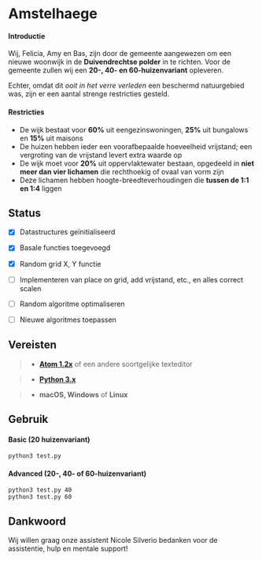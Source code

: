 # Amstelhaege
#### Introductie
Wij, Felicia, Amy en Bas, zijn door de gemeente aangewezen om een nieuwe woonwijk in de **Duivendrechtse polder** in te richten. Voor de gemeente zullen wij een **20-, 40- en 60-huizenvariant** opleveren.

Echter, omdat dit *ooit in het verre verleden* een beschermd natuurgebied was, zijn er een aantal strenge restricties gesteld.

#### Restricties
* De wijk bestaat voor **60%** uit eengezinswoningen, **25%** uit bungalows en **15%** uit maisons
* De huizen hebben ieder een voorafbepaalde hoeveelheid vrijstand; een vergroting van de vrijstand levert extra waarde op
* De wijk moet voor **20%** uit oppervlaktewater bestaan, opgedeeld in **niet meer dan vier lichamen** die rechthoekig of ovaal van vorm zijn
* Deze lichamen hebben hoogte-breedteverhoudingen die **tussen de 1:1 en 1:4** liggen


## Status
- [x] Datastructures geïnitialiseerd
- [x] Basale functies toegevoegd
- [x] Random grid X, Y functie
- [ ] Implementeren van place on grid, add vrijstand, etc., en alles correct scalen
- [ ] Random algoritme optimaliseren
- [ ] Nieuwe algoritmes toepassen


## Vereisten
> * **[Atom 1.2x](https://atom.io/)** of een andere soortgelijke texteditor

> * **[Python 3.x](https://www.python.org/downloads/)**

> * **macOS, Windows** of **Linux**


## Gebruik
#### Basic (20 huizenvariant)
`python3 test.py`

#### Advanced (20-, 40- of 60-huizenvariant)
```
python3 test.py 40
python3 test.py 60
```

## Dankwoord
Wij willen graag onze assistent Nicole Silverio bedanken voor de assistentie, hulp en mentale support!
